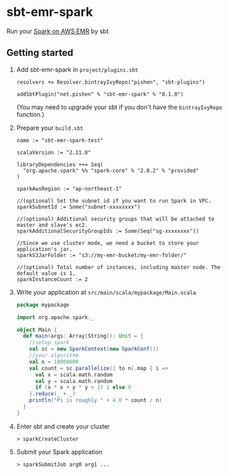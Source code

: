 # sbt-emr-spark

Run your [Spark on AWS EMR](http://docs.aws.amazon.com/emr/latest/ReleaseGuide/emr-spark-launch.html) by sbt

## Getting started

1. Add sbt-emr-spark in `project/plugins.sbt`

   ```
   resolvers += Resolver.bintrayIvyRepo("pishen", "sbt-plugins")

   addSbtPlugin("net.pishen" % "sbt-emr-spark" % "0.1.0")
   ```
   (You may need to upgrade your sbt if you don't have the `bintrayIvyRepo` function.)

2. Prepare your `build.sbt`

   ```
   name := "sbt-emr-spark-test"

   scalaVersion := "2.11.8"

   libraryDependencies ++= Seq(
     "org.apache.spark" %% "spark-core" % "2.0.2" % "provided"
   )

   sparkAwsRegion := "ap-northeast-1"

   //(optional) Set the subnet id if you want to run Spark in VPC.
   sparkSubnetId := Some("subnet-xxxxxxxx")

   //(optional) Additional security groups that will be attached to master and slave's ec2.
   sparkAdditionalSecurityGroupIds := Some(Seq("sg-xxxxxxxx"))

   //Since we use cluster mode, we need a bucket to store your application's jar.
   sparkS3JarFolder := "s3://my-emr-bucket/my-emr-folder/"

   //(optional) Total number of instances, including master node. The default value is 1.
   sparkInstanceCount := 2
   ```

3. Write your application at `src/main/scala/mypackage/Main.scala`

   ```scala
   package mypackage

   import org.apache.spark._

   object Main {
     def main(args: Array[String]): Unit = {
       //setup spark
       val sc = new SparkContext(new SparkConf())
       //your algorithm
       val n = 10000000
       val count = sc.parallelize(1 to n).map { i =>
         val x = scala.math.random
         val y = scala.math.random
         if (x * x + y * y < 1) 1 else 0
       }.reduce(_ + _)
       println("Pi is roughly " + 4.0 * count / n)
     }
   }
   ```

4. Enter sbt and create your cluster

   ```
   > sparkCreateCluster
   ```

5. Submit your Spark application

   ```
   > sparkSubmitJob arg0 arg1 ...
   ```
